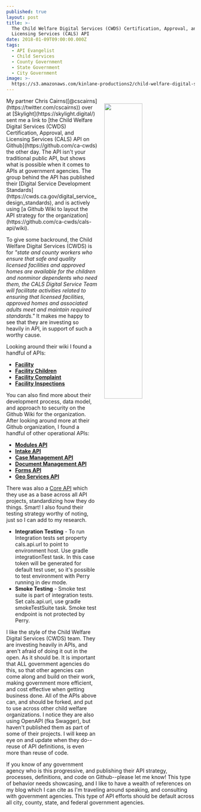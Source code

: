 ```yaml
---
published: true
layout: post
title: >-
  The Child Welfare Digital Services (CWDS) Certification, Approval, and
  Licensing Services (CALS) API
date: 2018-01-09T09:00:00.000Z
tags:
  - API Evangelist
  - Child Services
  - County Government
  - State Government
  - City Government
image: >-
  https://s3.amazonaws.com/kinlane-productions2/child-welfare-digital-services-california/child-welfare-digital-services.png
---
```

<p><img src="https://s3.amazonaws.com/kinlane-productions2/child-welfare-digital-services-california/child-welfare-digital-services.png" align="right" width="45%" style="padding: 15px;" /></p>My partner Chris Cairns([@cscairns](https://twitter.com/cscairns)) over at [Skylight](https://skylight.digital/) sent me a link to [the Child Welfare Digital Services (CWDS) Certification, Approval, and Licensing Services (CALS) API on Github](https://github.com/ca-cwds) the other day. The API isn't your traditional public API, but shows what is possible when it comes to APIs at government agencies. The group behind the API has published their [Digital Service Development Standards](https://cwds.ca.gov/digital_service_design_standards), and is actively using [a Github Wiki to layout the API strategy for the organization](https://github.com/ca-cwds/cals-api/wiki).

To give some backround, the Child Welfare Digital Services (CWDS) is for _"state and county workers who ensure that safe and quality licensed facilities and approved homes are available for the children and nonminor dependents who need them, the CALS Digital Service Team will facilitate activities related to ensuring that licensed facilities, approved homes and associated adults meet and maintain required standards."_ It makes me happy to see that they are investing so heavily in API, in support of such a worthy cause.

Looking around their wiki I found a handful of APIs:

- [**Facility**](https://github.com/ca-cwds/cals-api/wiki/Facility-Resource)
- [**Facility Children**](https://github.com/ca-cwds/cals-api/wiki/Facility-Children-Resource-v1)
- [**Facility Complaint**](https://github.com/ca-cwds/cals-api/wiki/Facility-Complaints-Resource)
- [**Facility Inspections**](https://github.com/ca-cwds/cals-api/wiki/Facility-Inspections-Resource-v1)

You can also find more about their development process, data model, and approach to security on the Github Wiki for the organization. After looking around more at their Github organization, I found a handful of other operational APIs:

- [**Modules API**](https://github.com/ca-cwds/API)
- [**Intake API**](https://github.com/ca-cwds/intake_api)
- [**Case Management API**](https://github.com/ca-cwds/case-management-api)
- [**Document Management API**](https://github.com/ca-cwds/dms-api)
- [**Forms API**](https://github.com/ca-cwds/forms-api)
- [**Geo Services API**](https://github.com/ca-cwds/geo-services-api)

There was also a [Core API](https://github.com/ca-cwds/api-core) which they use as a base across all API projects, standardizing how they do things. Smart! I also found their testing strategy worthy of noting, just so I can add to my research.

- **Integration Testing** - To run Integration tests set property cals.api.url to point to environment host. Use gradle integrationTest task. In this case token will be generated for default test user, so it's possible to test environment with Perry running in dev mode.
- **Smoke Testing** - Smoke test suite is part of integration tests. Set cals.api.url, use gradle smokeTestSuite task. Smoke test endpoint is not protected by Perry.

I like the style of the Child Welfare Digital Services (CWDS) team. They are investing heavily in APIs, and aren't afraid of doing it out in the open. As it should be. It is important that ALL government agencies do this, so that other agencies can come along and build on their work, making government more efficient, and cost effective when getting business done. All of the APIs above can, and should be forked, and put to use across other child welfare organizations. I notice they are also using OpenAPI (fka Swagger), but haven't published them as part of some of their projects. I will keep an eye on and update when they do--reuse of API definitions, is even more than reuse of code. 

If you know of any government agency who is this progressive, and publishing their API strategy, processes, definitions, and code on Github--please let me know! This type of behavior needs showcasing, and I like to have a wealth of references on my blog which I can cite as I'm traveling around speaking, and consulting with government agencies. This type of API efforts should be default across all city, county, state, and federal government agencies.
